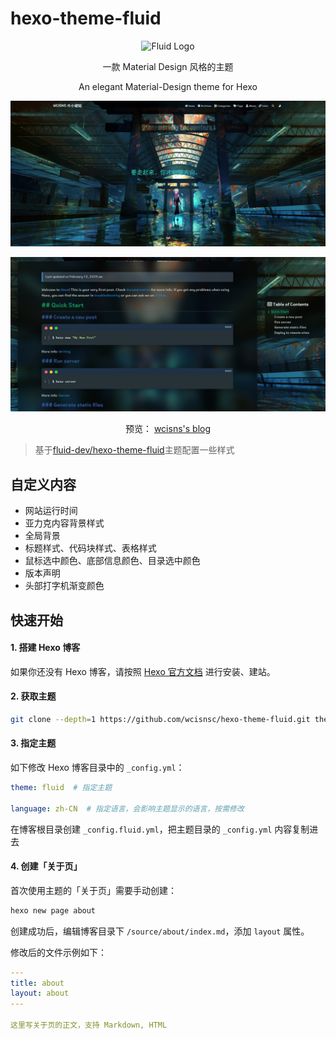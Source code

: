 # hexo-theme-fluid

<p align="center">
  <img alt="Fluid Logo" src="https://avatars2.githubusercontent.com/t/3419353?s=280&v=4" width="128">
</p>

<p align="center">一款 Material Design 风格的主题</p>
<p align="center">An elegant Material-Design theme for Hexo</p>

![cover](./home.jpg)

![cover](./home1.jpg)

<p align="center">
  <span>预览：</span>
  <a href="https://wcisnsc.github.io/">wcisns's blog</a>
</p>

>  基于[fluid-dev/hexo-theme-fluid](https://github.com/fluid-dev/hexo-theme-fluid)主题配置一些样式

## 自定义内容

- 网站运行时间
- 亚力克内容背景样式
- 全局背景
- 标题样式、代码块样式、表格样式
- 鼠标选中颜色、底部信息颜色、目录选中颜色
- 版本声明
- 头部打字机渐变颜色

## 快速开始

#### 1. 搭建 Hexo 博客

如果你还没有 Hexo 博客，请按照 [Hexo 官方文档](https://hexo.io/zh-cn/docs/) 进行安装、建站。

#### 2. 获取主题

```bash
git clone --depth=1 https://github.com/wcisnsc/hexo-theme-fluid.git themes/fluid
```

#### 3. 指定主题

如下修改 Hexo 博客目录中的 `_config.yml`：

```yaml
theme: fluid  # 指定主题

language: zh-CN  # 指定语言，会影响主题显示的语言，按需修改
```

在博客根目录创建 `_config.fluid.yml`，把主题目录的 `_config.yml` 内容复制进去

#### 4. 创建「关于页」

首次使用主题的「关于页」需要手动创建：

```bash
hexo new page about
```

创建成功后，编辑博客目录下 `/source/about/index.md`，添加 `layout` 属性。

修改后的文件示例如下：

```yaml
---
title: about
layout: about
---

这里写关于页的正文，支持 Markdown, HTML
```
